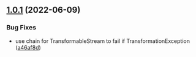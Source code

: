 ## [1.0.1](https://github.com/gravitee-io/gravitee-policy-json-xml/compare/1.0.0...1.0.1) (2022-06-09)


### Bug Fixes

* use chain for TransformableStream to fail if TransformationException ([a46af8d](https://github.com/gravitee-io/gravitee-policy-json-xml/commit/a46af8d581cccf3c394841193e4a53e0db4b9937))
